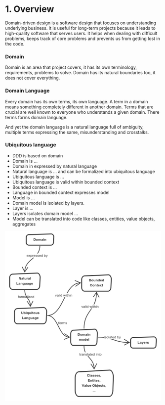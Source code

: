 # 1. Overview

Domain-driven design is a software design that focuses on understanding underlying business. It is useful for long-term projects because it leads to high-quality software that serves users. It helps when dealing with difficult problems, keeps track of core problems and prevents us from getting lost in the code.

### Domain
Domain is an area that project covers, it has its own terminology, requirements, problems to solve. Domain has its natural boundaries too, it does not cover everything.

### Domain Language
Every domain has its own terms, its own language. A term in a domain means something completely different in another domain. Terms that are crucial are well known to everyone who understands a given domain. There terms forms domain language.

And yet the domain language is a natural language full of ambiguity, multiple terms expressing the same, misunderstanding and crosstalks.

### Ubiquitous language




* DDD is based on domain
* Domain is ...
* Domain in expressed by natural language
* Natural language is ... and can be formalized into ubiquitous language
* Ubiquitous language is ...
* Ubiquitous language is valid within bounded context
* Bounded context is ...
* Language in bounded context expresses model
* Model is ...
* Domain model is isolated by layers.
* Layer is ...
* Layers isolates domain model ...
* Model can be translated into code like classes, entities, value objects, aggregates

![relation between concepts](overview.png)
